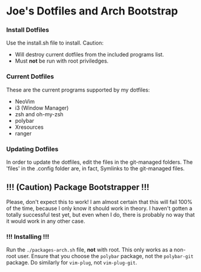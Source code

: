 # Joe's Dotfiles and Arch Bootstrap
### Install Dotfiles
Use the install.sh file to install. Caution:
* Will destroy current dotfiles from the included programs list.
* Must **not** be run with root priviledges.

### Current Dotfiles
These are the current programs supported by my dotfiles:
* NeoVim
* i3 (Window Manager)
* zsh and oh-my-zsh
* polybar
* Xresources
* ranger

### Updating Dotfiles
In order to update the dotfiles, edit the files in the git-managed folders. The 'files' in the .config folder are, in fact, Symlinks to the git-managed files.

## **!!! (Caution) Package Bootstrapper !!!**
Please, don't expect this to work! I am almost certain that this will fail 100% of the time, because I only know it should work in theory. I haven't gotten a totally successful test yet, but even when I do, there is probably no way that it would work in any other case.

### !!! Installing !!!
Run the `./packages-arch.sh` file, **not** with root. This only works as a non-root user.
Ensure that you choose the `polybar` package, not the `polybar-git` package. Do similarly for `vim-plug`, not `vim-plug-git`.
